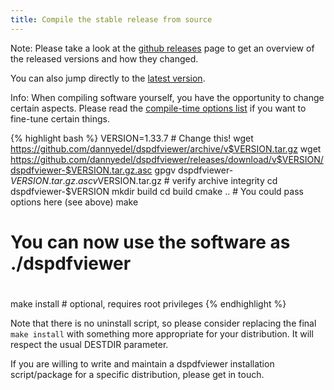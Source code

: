 ```yaml
---
title: Compile the stable release from source
---
```



Note: Please take a look at the [github releases][rel] page to get an
overview of the released versions and how they changed.

You can also jump directly to the [latest version][latest].

[rel]: https://github.com/dannyedel/dspdfviewer/releases
[latest]: https://github.com/dannyedel/dspdfviewer/releases/latest

Info:  When compiling software yourself, you have the opportunity to
change certain aspects.
Please read the [compile-time options list][opts] if you want to
fine-tune certain things.

[opts]: /installation/source/options.html

{% highlight bash %}
VERSION=1.33.7 # Change this!
wget https://github.com/dannyedel/dspdfviewer/archive/v$VERSION.tar.gz
wget https://github.com/dannyedel/dspdfviewer/releases/download/v$VERSION/dspdfviewer-$VERSION.tar.gz.asc
gpgv dspdfviewer-$VERSION.tar.gz.asc v$VERSION.tar.gz # verify archive integrity
cd dspdfviewer-$VERSION
mkdir build
cd build
cmake .. # You could pass options here (see above)
make

#
# You can now use the software as ./dspdfviewer
#

make install # optional, requires root privileges
{% endhighlight %}

Note that there is no uninstall script, so please consider replacing the final
`make install` with something more appropriate for your distribution.
It will respect the usual DESTDIR parameter.

If you are willing to write and maintain a dspdfviewer installation
script/package for a specific distribution, please get in touch.
